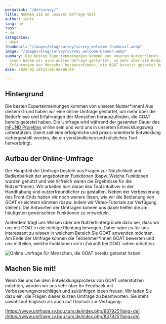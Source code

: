 ```yaml
---
permalink: "/de/survey/"
title: Nehmen Sie an unserer Umfrage teil
author: jehle
lang: de
tags:
- de
categories:
- News
thumbnail: "/images/blog/survey/survey_welcome-thumbnail.webp"
image: "/images/blog/survey/survey_welcome-banner.webp"
summary: Die besten Expertenmeinungen kommen von unseren Nutzer*Innen! Aus diesem
  Grund haben wir eine online Umfrage gestartet, um mehr über die Bedürfnisse und
  Erfahrungen der Menschen herauszufinden, die GOAT bereits getestet haben.
date: 2020-02-18T23:00:00+00:00

---
```

## Hintergrund

Die besten Expertenmeinungen kommen von unseren Nutzer*Innen! Aus diesem Grund haben wir eine online Umfrage gestartet, um mehr über die Bedürfnisse und Erfahrungen der Menschen herauszufinden, die GOAT bereits getestet haben. Die Umfrage wird während der gesamten Dauer des [mFUND Projektes](../../../../2020/01/07/mFund/) online sein und wird uns in unserem Entwicklungsweg unterstützen. Damit soll eine erfolgreiche und praxis-orientierte Entwicklung sichergestellt werden, die ein verständliches und nützliches Tool hervorbringt.

## Aufbau der Online-Umfrage

Der Hauptteil der Umfrage besteht aus Fragen zur Nützlichkeit und Bedienbarkeit der angebotenen Funktionen (bspw. Welche Funktionen wurden genutzt und wie hilfreich waren die Ergebnisse für die Nutzer*Innen). Wir arbeiten hart daran das Tool intuitiver in der Handhabung und nutzerfreundlicher zu gestalten. Neben der Verbesserung des Front-Ends haben wir noch weitere Ideen, wie wir die Bedienung von GOAT erleichtern könnten (bspw. indem wir Video-Tutorials zur Verfügung stellen). Die Antworten der Umfragen können uns dabei helfen die am häufigsten gewünschten Funktionen zu entwickeln.

Außerdem trägt uns Wissen über die Nutzerhintergründe dazu bei, dass wir uns mit GOAT in die richtige Richtung bewegen. Daher wäre es für uns interessant zu wissen in welchem Bereich Sie GOAT anwenden möchten. Am Ende der Umfrage können die Teilnehmer*Innen GOAT bewerten und uns mitteilen, welche Funktionen sie in Zukunft bei GOAT sehen möchten.

![Online Umfrage für Menschen, die GOAT bereits getestet haben.](/images/blog/survey/survey_welcome.png "GOAT Online Umfrage")

## Machen Sie mit!

Wenn Sie uns bei dem Entwicklungsprozess von GOAT unterstützen möchten, würden wir uns sehr über Ihr Feedback mit Verbesserungsvorschlägen und zukünftigen Ideen freuen. Wir laden Sie dazu ein, die Fragen dieser kurzen Umfrage zu beantworten. Sie steht sowohl auf Englisch als auch auf Deutsch zur Verfügung:

[https://www.umfrage.sv.bgu.tum.de/index.php/837925?lang=de](https://www.umfrage.sv.bgu.tum.de/index.php/837925?lang=de)
